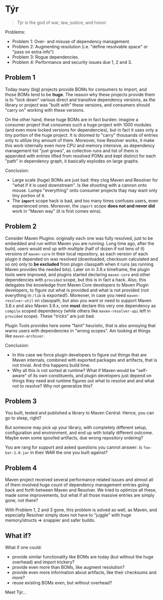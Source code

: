 # Týr

> Týr is the god of war, law, justice, and honor.

Problems:
* Problem 1: Over- and misuse of dependency management.
* Problem 2: Augmenting resolution (i.e. "define resolvable space" or "pass on extra info")
* Problem 3: Rogue dependencies.
* Problem 4: Performance and security issues due 1, 2 and 3.

## Problem 1

Today many (big) projects provide BOMs for consumers to import, and those BOMs tend to be **huge**.
The reason why these projects provide them is to "lock down" various direct and transitive 
dependency versions, as the library or project was "built with" these versions, and consumers
should "carry on" working with these versions.

On the other hand, these huge BOMs are in fact burden: imagine a consumer project that consumes 
such a huge project with 1000 modules (and even more locked versions for dependencies), but in fact
it uses only a tiny portion of the huge project. It is doomed to "carry" thousands of entries
only to utilize tiny amount of them. Moreover, how Resolver works, it make this 
work internally even more CPU and memory intensive, as dependency management list "just grows",
as collection runs and list of them is appended with entries lifted from resolved POMs and kept
distinct for each "path" in dependency graph, it basically explodes on large graphs.

Conclusion:
* Large scale (huge) BOMs are just bad: they clog Maven and Resolver for "what if it is used downstream".
  Is like shooting with a cannon onto mouse. Lumps "everything" onto consumer projects thay may want
  only tiny portion of it.
* The **`import`** scope hack is bad, and too many times confuses users, even experienced ones. Moreover, 
  the `import` scope **does not and never did** work in "Maven way" (it is first comes wins).

## Problem 2

Consider Maven Plugins: originally each one was fully resolved, just to be embedded and run within Maven
you are running. Long time ago, after the build, users would end up with multiple (half of dozen
if not tens of it) versions of `maven-core` in their local repository, as each version of each plugin it depended on was
resolved (downloaded, checksum calculated and so on) only to **be excluded** from plugin classpath
when it runs (as running Maven provides the needed bits). Later on in 3.9.x timeframe, the plugin tools were improved,
and plugins started declaring `maven-core` and other dependencies with `provided` scope, but this
is in fact a hack. Also, this delegates the knowledge from Maven Core developers to Maven Plugin developers,
to figure out what is provided and what is not provided (not everything in `/lib` is exported!).
Moreover, in case you need `maven-resolver-util` on classpath, but also you
want or need to support Maven 3.8.x and also Maven 3.9.x, one **must** declare this very one dependency
as `compile` scoped dependency (while others like `maven-resolver-api` left in `provided` scope).
These "tricks" are just bad.

Plugin Tools provides here some "faint" heuristic, that is also annoying that warns users with
dependencies in "wrong scopes". Am looking at things like `maven-archiver`.

Conclusion:
* In this case we force plugin developers to figure out things that are Maven internals, combined
  with exported packages and artifacts, that is not trivial. And this happens build time.
* Why all this is not sorted at runtime? What if Maven would be "self-aware" of its own constituents,
  and plugin developers just depend on things they need and runtime figures out what to resolve and
  and what not to resolve? Why not generalize this?

## Problem 3

You built, tested and published a library to Maven Central. Hence, you can go to sleep, right?

But someone may pick up your library, with completely different setup, configuration and environment, 
and end up with totally different outcome. Maybe even some spoofed artifacts, due wrong repository
ordering?

You are rang for support and asked questions you cannot answer: is `foo-bar-1.0.jar` in their
WAR the one you built against? 

## Problem 4

Maven project received several performance related issues and almost all of them involved
huge count of dependency management entries going back and forth between Maven and Resolver.
We tried to optimize all these, made some improvements, but what if all those massive entries
are simply gone, not there?

With Problem 1, 2 and 3 gone, this problem is solved as well, as Maven, and especially
Resolver simply does not have to "juggle" with huge memory/structs => snappier and safer builds.

## What if?

What if one could:
* provide similar functionality like BOMs are today (but without the huge overhead) and import trickery?
* provide even more than BOMs, like augment resolution?
* provide even more information about artifacts, like their checksums and more?
* reuse existing BOMs even, but without overhead?

Meet Týr...